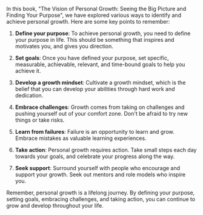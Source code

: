 
In this book, "The Vision of Personal Growth: Seeing the Big Picture and Finding Your Purpose", we have explored various ways to identify and achieve personal growth. Here are some key points to remember:

1. **Define your purpose**: To achieve personal growth, you need to define your purpose in life. This should be something that inspires and motivates you, and gives you direction.

2. **Set goals**: Once you have defined your purpose, set specific, measurable, achievable, relevant, and time-bound goals to help you achieve it.

3. **Develop a growth mindset**: Cultivate a growth mindset, which is the belief that you can develop your abilities through hard work and dedication.

4. **Embrace challenges**: Growth comes from taking on challenges and pushing yourself out of your comfort zone. Don't be afraid to try new things or take risks.

5. **Learn from failures**: Failure is an opportunity to learn and grow. Embrace mistakes as valuable learning experiences.

6. **Take action**: Personal growth requires action. Take small steps each day towards your goals, and celebrate your progress along the way.

7. **Seek support**: Surround yourself with people who encourage and support your growth. Seek out mentors and role models who inspire you.

Remember, personal growth is a lifelong journey. By defining your purpose, setting goals, embracing challenges, and taking action, you can continue to grow and develop throughout your life.
